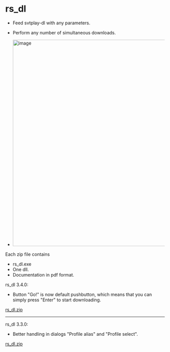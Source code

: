 # rs_dl

* Feed svtplay-dl with any parameters.

* Perform any number of simultaneous downloads.
* <img width="714" height="652" alt="image" src="https://github.com/user-attachments/assets/9b72f36c-767d-45f9-8639-a88edadfa638" />

Each zip file contains
* rs_dl.exe
* One dll.
* Documentation in pdf format.

rs_dl 3.4.0:

* Button "Go!" is now default pushbutton, which means that you can simply press "Enter" to start downloading.

[rs_dl.zip](https://github.com/user-attachments/files/22228604/rs_dl.zip)

******************************************************************************************
rs_dl 3.3.0:

* Better handling in dialogs "Profile alias" and "Profile select".

[rs_dl.zip](https://github.com/user-attachments/files/21335066/rs_dl.zip)

